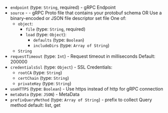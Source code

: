 
* `endpoint` (type: `String`, required) - gRPC Endpoint
* `source` -  - gRPC Proto file that contains your protobuf schema
OR
Use a binary-encoded or JSON file descriptor set file One of: 
  * `object`: 
    * `file` (type: `String`, required)
    * `load` (type: `Object`): 
      * `defaults` (type: `Boolean`)
      * `includeDirs` (type: `Array of String`)
  * `String`
* `requestTimeout` (type: `Int`) - Request timeout in milliseconds
Default: 200000
* `credentialsSsl` (type: `Object`) - SSL Credentials: 
  * `rootCA` (type: `String`)
  * `certChain` (type: `String`)
  * `privateKey` (type: `String`)
* `useHTTPS` (type: `Boolean`) - Use https instead of http for gRPC connection
* `metaData` (type: `JSON`) - MetaData
* `prefixQueryMethod` (type: `Array of String`) - prefix to collect Query method default: list, get